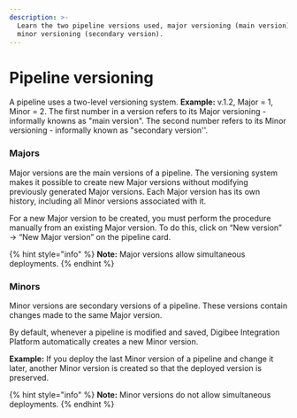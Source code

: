 ```yaml
---
description: >-
  Learn the two pipeline versions used, major versioning (main version), and
  minor versioning (secondary version).
---
```


# Pipeline versioning

A pipeline uses a two-level versioning system. **Example:** v.1.2, Major = 1, Minor = 2. The first number in a version refers to its Major versioning - informally knowns as "main version". The second number refers to its Minor versioning - informally known as "secondary version''.

### Majors

Major versions are the main versions of a pipeline. The versioning system makes it possible to create new Major versions without modifying previously generated Major versions. Each Major version has its own history, including all Minor versions associated with it.

For a new Major version to be created, you must perform the procedure manually from an existing Major version. To do this, click on “New version” → “New Major version” on the pipeline card.

{% hint style="info" %}
**Note:** Major versions allow simultaneous deployments.
{% endhint %}

### Minors

Minor versions are secondary versions of a pipeline. These versions contain changes made to the same Major version.

By default, whenever a pipeline is modified and saved, Digibee Integration Platform automatically creates a new Minor version.

**Example:** If you deploy the last Minor version of a pipeline and change it later, another Minor version is created so that the deployed version is preserved.

{% hint style="info" %}
**Note:** Minor versions do not allow simultaneous deployments.
{% endhint %}
